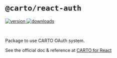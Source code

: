 # `@carto/react-auth`

<p>
  <a href="https://npmjs.org/package/@carto/react-auth">
    <img src="https://img.shields.io/npm/v/@carto/react-auth.svg?style=flat-square" alt="version" />
  </a>

  <a href="https://npmjs.org/package/@carto/react-auth">
    <img src="https://img.shields.io/npm/dt/@carto/react-auth.svg?style=flat-square" alt="downloads" />
  </a>
</p>

<br/>

Package to use CARTO OAuth system.

See the official doc & reference at [CARTO for React](https://docs.carto.com/carto-for-developers/carto-for-react/)
